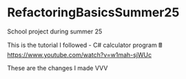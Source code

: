# RefactoringBasicsSummer25
School project during summer 25

This is the tutorial I followed - C# calculator program 🖩 https://www.youtube.com/watch?v=w1mah-sjWUc

These are the changes I made
VVV
